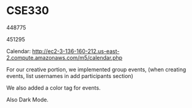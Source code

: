 # CSE330
448775

451295

Calendar: http://ec2-3-136-160-212.us-east-2.compute.amazonaws.com/m5/calendar.php

For our creative portion, we implemented group events, (when creating events, list usernames in add participants section)

We also added a color tag for events.

Also Dark Mode.